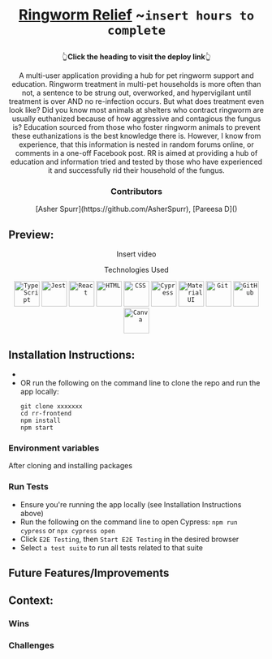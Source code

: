 
# <p align="center">[Ringworm Relief](https://rr-as.vercel.app/) ~`insert hours to complete`</p>
<p align='center' >👆<b>Click the heading to visit the deploy link</b>👆</p>

<p align="center">A multi-user application providing a hub for pet ringworm support and education. Ringworm treatment in multi-pet households is more often than not, a sentence to be strung out, overworked, and hypervigilant until treatment is over AND no re-infection occurs. But what does treatment even look like? Did you know most animals at shelters who contract ringworm are usually euthanized because of how aggressive and contagious the fungus is? Education sourced from those who foster ringworm animals to prevent these euthanizations is the best knowledge there is. However, I know from experience, that this information is nested in random forums online, or comments in a one-off Facebook post. RR is aimed at providing a hub of education and information tried and tested by those who have experienced it and successfully rid their household of the fungus.</p>

### <p align="center">Contributors</p>
<div align="center">[Asher Spurr](https://github.com/AsherSpurr), [Pareesa D]()</div>

## Preview:
<div align="center">
  

Insert video



</div>
<p align="center">Technologies Used</p>
<div align="center">
<code><img width="50" src="https://user-images.githubusercontent.com/25181517/183890598-19a0ac2d-e88a-4005-a8df-1ee36782fde1.png" alt="TypeScript" title="TypeScript"/></code>
	<code><img width="50" src="https://user-images.githubusercontent.com/25181517/187955005-f4ca6f1a-e727-497b-b81b-93fb9726268e.png" alt="Jest" title="Jest"/></code>
	<code><img width="50" src="https://user-images.githubusercontent.com/25181517/183897015-94a058a6-b86e-4e42-a37f-bf92061753e5.png" alt="React" title="React"/></code>
	<code><img width="50" src="https://user-images.githubusercontent.com/25181517/192158954-f88b5814-d510-4564-b285-dff7d6400dad.png" alt="HTML" title="HTML"/></code>
	<code><img width="50" src="https://user-images.githubusercontent.com/25181517/183898674-75a4a1b1-f960-4ea9-abcb-637170a00a75.png" alt="CSS" title="CSS"/></code>
	<code><img width="50" src="https://user-images.githubusercontent.com/68279555/200387386-276c709f-380b-46cc-81fd-f292985927a8.png" alt="Cypress" title="Cypress"/></code>
	<code><img width="50" src="https://user-images.githubusercontent.com/25181517/189716630-fe6c084c-6c66-43af-aa49-64c8aea4a5c2.png" alt="Material UI" title="Material UI"/></code>
	<code><img width="50" src="https://user-images.githubusercontent.com/25181517/192108372-f71d70ac-7ae6-4c0d-8395-51d8870c2ef0.png" alt="Git" title="Git"/></code>
	<code><img width="50" src="https://user-images.githubusercontent.com/25181517/192108374-8da61ba1-99ec-41d7-80b8-fb2f7c0a4948.png" alt="GitHub" title="GitHub"/></code>
	<code><img width="50" src="https://github-production-user-asset-6210df.s3.amazonaws.com/136815194/253220886-02494c7c-de6a-43a6-9293-6369696842ed.png" alt="Canva" title="Canva"/></code>
</div>

## Installation Instructions:
- 
- OR run the following on the command line to clone the repo and run the app locally:
    ```
    git clone xxxxxxx
    cd rr-frontend
    npm install
    npm start
    ```
### Environment variables
After cloning and installing packages

### Run Tests
- Ensure you're running the app locally (see Installation Instructions above)
- Run the following on the command line to open Cypress: `npm run cypress` or `npx cypress open`
- Click `E2E Testing`, then `Start E2E Testing` in the desired browser
- Select `a test suite` to run all tests related to that suite
## Future Features/Improvements

## Context:
<!-- wins, challenges, time spent, goals, approaches etc -->
### Wins


### Challenges


